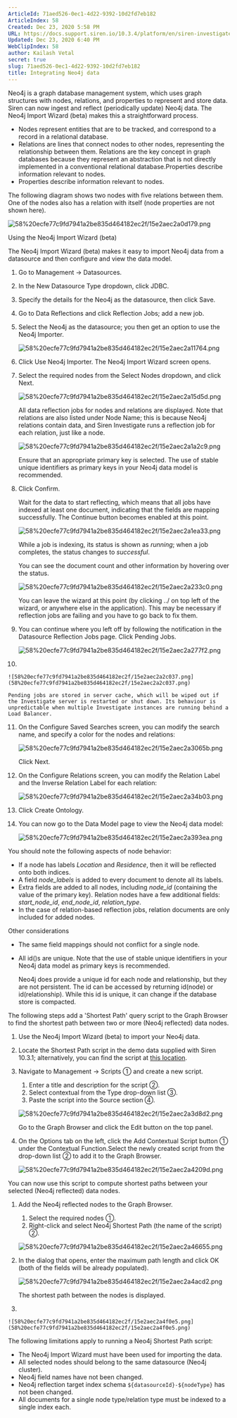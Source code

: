 ```yaml
---
ArticleId: 71aed526-0ec1-4d22-9392-10d2fd7eb182
ArticleIndex: 58
Created: Dec 23, 2020 5:58 PM
URL: https://docs.support.siren.io/10.3.4/platform/en/siren-investigate/data-reflection/integrating-neo4j-data.html
Updated: Dec 23, 2020 6:40 PM
WebClipIndex: 58
author: Kailash Vetal
secret: true
slug: 71aed526-0ec1-4d22-9392-10d2fd7eb182
title: Integrating Neo4j data
---
```

Neo4j is a graph database management system, which uses graph structures with nodes, relations, and properties to represent and store data. Siren can now ingest and reflect (periodically update) Neo4j data. The Neo4j Import Wizard (beta) makes this a straightforward process.

- Nodes represent entities that are to be tracked, and correspond to a record in a relational database.
- Relations are lines that connect nodes to other nodes, representing the relationship between them. Relations are the key concept in graph databases because they represent an abstraction that is not directly implemented in a conventional relational database.Properties describe information relevant to nodes.
- Properties describe information relevant to nodes.

The following diagram shows two nodes with five relations between them. One of the nodes also has a relation with itself (node properties are not shown here).

![58%20ecfe77c9fd7941a2be835d464182ec2f/15e2aec2a0d179.png](58%20ecfe77c9fd7941a2be835d464182ec2f/15e2aec2a0d179.png)

Using the Neo4j Import Wizard (beta)

The Neo4j Import Wizard (beta) makes it easy to import Neo4j data from a datasource and then configure and view the data model.

1. Go to Management → Datasources.
2. In the New Datasource Type dropdown, click JDBC.
3. Specify the details for the Neo4j as the datasource, then click Save.
4. Go to Data Reflections and click Reflection Jobs; add a new job.
5. Select the Neo4j as the datasource; you then get an option to use the Neo4j Importer.

    ![58%20ecfe77c9fd7941a2be835d464182ec2f/15e2aec2a11764.png](58%20ecfe77c9fd7941a2be835d464182ec2f/15e2aec2a11764.png)

6. Click Use Neo4j Importer. The Neo4j Import Wizard screen opens.
7. Select the required nodes from the Select Nodes dropdown, and click Next.

    ![58%20ecfe77c9fd7941a2be835d464182ec2f/15e2aec2a15d5d.png](58%20ecfe77c9fd7941a2be835d464182ec2f/15e2aec2a15d5d.png)

    All data reflection jobs for nodes and relations are displayed. Note that relations are also listed under Node Name; this is because Neo4j relations contain data, and Siren Investigate runs a reflection job for each relation, just like a node.

    ![58%20ecfe77c9fd7941a2be835d464182ec2f/15e2aec2a1a2c9.png](58%20ecfe77c9fd7941a2be835d464182ec2f/15e2aec2a1a2c9.png)

    Ensure that an appropriate primary key is selected. The use of stable unique identifiers as primary keys in your Neo4j data model is recommended.

8. Click Confirm.

    Wait for the data to start reflecting, which means that all jobs have indexed at least one document, indicating that the fields are mapping successfully. The Continue button becomes enabled at this point.

    ![58%20ecfe77c9fd7941a2be835d464182ec2f/15e2aec2a1ea33.png](58%20ecfe77c9fd7941a2be835d464182ec2f/15e2aec2a1ea33.png)

    While a job is indexing, its status is shown as *running*; when a job completes, the status changes to *successful*.

    You can see the document count and other information by hovering over the status.

    ![58%20ecfe77c9fd7941a2be835d464182ec2f/15e2aec2a233c0.png](58%20ecfe77c9fd7941a2be835d464182ec2f/15e2aec2a233c0.png)

    You can leave the wizard at this point (by clicking ../ on top left of the wizard, or anywhere else in the application). This may be necessary if reflection jobs are failing and you have to go back to fix them.

9. You can continue where you left off by following the notification in the Datasource Reflection Jobs page. Click Pending Jobs.

    ![58%20ecfe77c9fd7941a2be835d464182ec2f/15e2aec2a277f2.png](58%20ecfe77c9fd7941a2be835d464182ec2f/15e2aec2a277f2.png)

10. 

    ![58%20ecfe77c9fd7941a2be835d464182ec2f/15e2aec2a2c037.png](58%20ecfe77c9fd7941a2be835d464182ec2f/15e2aec2a2c037.png)

    Pending jobs are stored in server cache, which will be wiped out if the Investigate server is restarted or shut down. Its behaviour is unpredictable when multiple Investigate instances are running behind a Load Balancer.

11. On the Configure Saved Searches screen, you can modify the search name, and specify a color for the nodes and relations:

    ![58%20ecfe77c9fd7941a2be835d464182ec2f/15e2aec2a3065b.png](58%20ecfe77c9fd7941a2be835d464182ec2f/15e2aec2a3065b.png)

    Click Next.

12. On the Configure Relations screen, you can modify the Relation Label and the Inverse Relation Label for each relation:

    ![58%20ecfe77c9fd7941a2be835d464182ec2f/15e2aec2a34b03.png](58%20ecfe77c9fd7941a2be835d464182ec2f/15e2aec2a34b03.png)

13. Click Create Ontology.
14. You can now go to the Data Model page to view the Neo4j data model:

    ![58%20ecfe77c9fd7941a2be835d464182ec2f/15e2aec2a393ea.png](58%20ecfe77c9fd7941a2be835d464182ec2f/15e2aec2a393ea.png)

You should note the following aspects of node behavior:

- If a node has labels *Location* and *Residence*, then it will be reflected onto both indices.
- A field *node_labels* is added to every document to denote all its labels.
- Extra fields are added to all nodes, including *node_id* (containing the value of the primary key). Relation nodes have a few additional fields: *start_node_id*, *end_node_id*, *relation_type*.
- In the case of relation-based reflection jobs, relation documents are only included for added nodes.

Other considerations

- The same field mappings should not conflict for a single node.
- All id()s are unique. Note that the use of stable unique identifiers in your Neo4j data model as primary keys is recommended.

    Neo4j does provide a unique id for each node and relationship, but they are not persistent. The id can be accessed by returning id(node) or id(relationship). While this id is unique, it can change if the database store is compacted.

The following steps add a 'Shortest Path' query script to the Graph Browser to find the shortest path between two or more (Neo4j reflected) data nodes.

1. Use the Neo4j Import Wizard (beta) to import your Neo4j data.
2. Locate the Shortest Path script in the demo data supplied with Siren 10.3.1; alternatively, you can find the script at [this location](https://drive.google.com/file/d/1Wg0S1GN1JrXjAXwgtAjCYBUT1wQ7lwEP/view?usp=sharing).
3. Navigate to Management → Scripts ① and create a new script.
    1. Enter a title and description for the script ②.
    2. Select contextual from the Type drop-down list ③.
    3. Paste the script into the Source section ④.

    ![58%20ecfe77c9fd7941a2be835d464182ec2f/15e2aec2a3d8d2.png](58%20ecfe77c9fd7941a2be835d464182ec2f/15e2aec2a3d8d2.png)

    Go to the Graph Browser and click the Edit button on the top panel.

4. On the Options tab on the left, click the Add Contextual Script button ① under the Contextual Function.Select the newly created script from the drop-down list ② to add it to the Graph Browser.

    ![58%20ecfe77c9fd7941a2be835d464182ec2f/15e2aec2a4209d.png](58%20ecfe77c9fd7941a2be835d464182ec2f/15e2aec2a4209d.png)

You can now use this script to compute shortest paths between your selected (Neo4j reflected) data nodes.

1. Add the Neo4j reflected nodes to the Graph Browser.
    1. Select the required nodes ①.
    2. Right-click and select Neo4j Shortest Path (the name of the script) ②.

    ![58%20ecfe77c9fd7941a2be835d464182ec2f/15e2aec2a46655.png](58%20ecfe77c9fd7941a2be835d464182ec2f/15e2aec2a46655.png)

2. In the dialog that opens, enter the maximum path length and click OK (both of the fields will be already populated).

    ![58%20ecfe77c9fd7941a2be835d464182ec2f/15e2aec2a4acd2.png](58%20ecfe77c9fd7941a2be835d464182ec2f/15e2aec2a4acd2.png)

    The shortest path between the nodes is displayed.

3. 

    ![58%20ecfe77c9fd7941a2be835d464182ec2f/15e2aec2a4f0e5.png](58%20ecfe77c9fd7941a2be835d464182ec2f/15e2aec2a4f0e5.png)

The following limitations apply to running a Neo4j Shortest Path script:

- The Neo4j Import Wizard must have been used for importing the data.
- All selected nodes should belong to the same datasource (Neo4j cluster).
- Neo4j field names have not been changed.
- Neo4j reflection target index schema `${datasourceId}-${nodeType}` has not been changed.
- All documents for a single node type/relation type must be indexed to a single index each.
